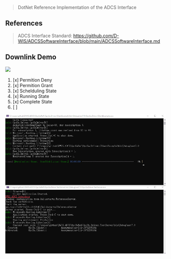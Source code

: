 > DotNet Reference Implementation of the ADCS Interface


## References

> ADCS Interface Standard: https://github.com/D-WIS/ADCSSoftwareInterface/blob/main/ADCSSoftwareInterface.md

## Downlink Demo
![](https://github.com/D-WIS/ADCSSoftwareInterface/raw/main/images/downlink-state-machine.svg)
1. [x] Permition Deny
1. [x] Permition Grant
1. [x] Schelduling State
1. [x] Running State
1. [x] Complete State
1. [ ] 

![](./doc/DownlinkDemo.gif)